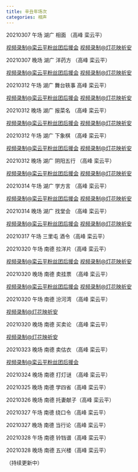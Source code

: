 ```yaml
---
title: 辛丑年场次
categories: 相声
---
```

20210307 午场 湖广 相面 （高峰 栾云平）

 [视频录制@栾云平粉丝团后援会](https://m.weibo.cn/status/4612163701837758?) [视频录制@灯花映祈安](https://video.weibo.com/show?fid=1034:4612155027423281) 

20210307 晚场 湖广 洋药方 （高峰 栾云平）

[视频录制@栾云平粉丝团后援会](https://m.weibo.cn/6574451359/4612250058886265 ) [视频录制@灯花映祈安](https://m.weibo.cn/status/4612250389710300?) 

20210312 午场 湖广 舞台轶事  高峰 栾云平）

[视频录制@栾云平粉丝团后援会](https://m.weibo.cn/6574451359/4613977805947580) [视频录制@灯花映祈安](https://m.weibo.cn/status/4613973909180042?)

20210312 晚场 湖广 报菜名 （高峰 栾云平）

[视频录制@栾云平粉丝团后援会](https://m.weibo.cn/6574451359/4614065961304562) [视频录制@灯花映祈安](https://m.weibo.cn/status/4614067630905284?)

20210312 午场 湖广 下象棋 （高峰 栾云平）

[视频录制@栾云平粉丝团后援会](https://m.weibo.cn/6574451359/4614335957042121 ) [视频录制@灯花映祈安](https://m.weibo.cn/status/4614343427623389?)

20210312 晚场 湖广 阴阳五行 （高峰 栾云平）

[视频录制@栾云平粉丝团后援会](https://m.weibo.cn/6574451359/4614427540195591) [视频录制@灯花映祈安](https://m.weibo.cn/status/4614431198420426?)

20210314 午场 湖广 学方言 （高峰 栾云平）

[视频录制@栾云平粉丝团后援会](https://m.weibo.cn/6574451359/4614692879994139 ) [视频录制@灯花映祈安](https://m.weibo.cn/status/4614694662570020?)

20210314 晚场 湖广 找堂会 （高峰 栾云平）

[视频录制@栾云平粉丝团后援会](https://m.weibo.cn/6574451359/4614943880253305) [视频录制@灯花映祈安](https://m.weibo.cn/status/4614787147767586?)

20210317 午场 三里屯 酒令（高峰 栾云平）



20210320 午场 南德 拉洋片（高峰 栾云平）

[视频录制@栾云平粉丝团后援会](https://m.weibo.cn/6574451359/4616873881109690) [视频录制@灯花映祈安](https://m.weibo.cn/detail/4616869024105086)

20210320 晚场 南德 卖挂票 （高峰 栾云平）

[视频录制@栾云平粉丝团后援会](https://m.weibo.cn/6574451359/4616954646894080) [视频录制@灯花映祈安](https://m.weibo.cn/detail/4616956182008996)

20210320 午场 南德 汾河湾 （高峰 栾云平）

[视频录制@灯花映祈安](https://m.weibo.cn/detail/4617225254474039)

20210320 晚场 南德 买卖论 （高峰 栾云平）

[视频录制@灯花映祈安](https://m.weibo.cn/1950216183/4617308120818903)

20210323 晚场 南德 卖估衣 （高峰 栾云平）

[视频录制@栾云平粉丝团后援会](https://m.weibo.cn/6574451359/4618030778422157 ) 

20210324 晚场 南德 打灯谜 （高峰 栾云平）



20210325 晚场 南德 学四省（高峰 栾云平）

20210326 晚场 南德 托妻献子（高峰 栾云平）

20210327 午场 南德 绕口令（高峰 栾云平）

20210327 晚场 南德 当行论（高峰 栾云平）

20210328 午场 南德 铃铛谱（高峰 栾云平）

20210328 晚场 南德 五兴楼（高峰 栾云平）

（持续更新中）